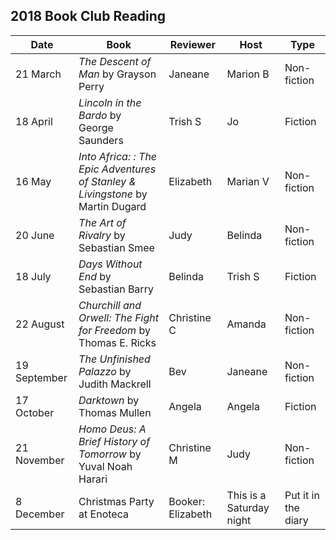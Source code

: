 ## 2018 Book Club Reading

| **Date** |	**Book** | **Reviewer**	|**Host**| **Type** |
| --- | --- | ---- | ----| ---- |
| 21 March | *The Descent of Man* by Grayson Perry	| Janeane| 	Marion B	| Non-fiction | ![The Descent of Man](https://images-na.ssl-images-amazon.com/images/I/41bOPe%2BnFAL._SX325_BO1,204,203,200_.jpg) |
| 18 April	|  *Lincoln in the Bardo* by George Saunders | 	Trish S	| Jo	| Fiction | 
| 16 May | 	*Into Africa: : The Epic Adventures of Stanley & Livingstone* by Martin Dugard | 	Elizabeth	| Marian V | 	Non-fiction |  
| 20 June | 	*The Art of Rivalry* by Sebastian Smee | 	Judy	| Belinda |	Non-fiction | 
| 18 July | 	*Days Without End* by Sebastian Barry	| Belinda	| Trish S| 	Fiction | 
| 22 August| 	*Churchill and Orwell: The Fight for Freedom* by Thomas E. Ricks | 	Christine C| 	Amanda	| Non-fiction | 
| 19 September| 	*The Unfinished Palazzo* by Judith Mackrell | 	Bev | 	Janeane	| Non-fiction | 
| 17 October	| *Darktown* by Thomas Mullen| 	Angela	| Angela | 	Fiction | 
| 21 November| 	*Homo Deus: A Brief History of Tomorrow* by Yuval Noah Harari | 	Christine M	| Judy | 	Non-fiction | 
| 8 December | 		Christmas Party	at Enoteca | Booker: Elizabeth | This is a Saturday night | Put it in the diary |
